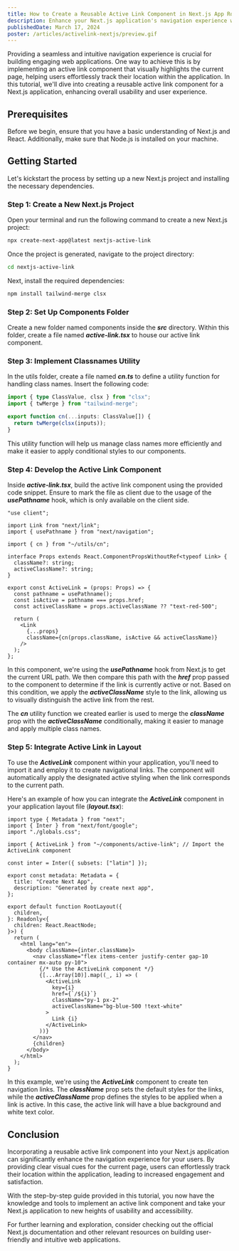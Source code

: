 ```yaml
---
title: How to Create a Reusable Active Link Component in Next.js App Router
description: Enhance your Next.js application's navigation experience with a reusable active link component. This step-by-step guide will teach you how to implement an active link component that visually highlights the current page, improving user orientation and overall usability.
publishedDate: March 17, 2024
poster: /articles/activelink-nextjs/preview.gif
---
```


Providing a seamless and intuitive navigation experience is crucial for building engaging web applications. One way to achieve this is by implementing an active link component that visually highlights the current page, helping users effortlessly track their location within the application. In this tutorial, we'll dive into creating a reusable active link component for a Next.js application, enhancing overall usability and user experience.

## Prerequisites
Before we begin, ensure that you have a basic understanding of Next.js and React. Additionally, make sure that Node.js is installed on your machine.

## Getting Started
Let's kickstart the process by setting up a new Next.js project and installing the necessary dependencies.

### Step 1: Create a New Next.js Project
Open your terminal and run the following command to create a new Next.js project:

```bash
npx create-next-app@latest nextjs-active-link
```

Once the project is generated, navigate to the project directory:

```bash
cd nextjs-active-link
```

Next, install the required dependencies:

```bash
npm install tailwind-merge clsx
```


### Step 2: Set Up Components Folder

Create a new folder named components inside the ***src*** directory. Within this folder, create a file named ***active-link.tsx*** to house our active link component.

### Step 3: Implement Classnames Utility
In the utils folder, create a file named ***cn.ts*** to define a utility function for handling class names. Insert the following code:

```ts
import { type ClassValue, clsx } from "clsx";
import { twMerge } from "tailwind-merge";

export function cn(...inputs: ClassValue[]) {
  return twMerge(clsx(inputs));
}
```
This utility function will help us manage class names more efficiently and make it easier to apply conditional styles to our components.


### Step 4: Develop the Active Link Component
Inside ***active-link.tsx***, build the active link component using the provided code snippet. Ensure to mark the file as client due to the usage of the ***usePathname*** hook, which is only available on the client side.

```tsx
"use client";

import Link from "next/link";
import { usePathname } from "next/navigation";

import { cn } from "~/utils/cn";

interface Props extends React.ComponentPropsWithoutRef<typeof Link> {
  className?: string;
  activeClassName?: string;
}

export const ActiveLink = (props: Props) => {
  const pathname = usePathname();
  const isActive = pathname === props.href;
  const activeClassName = props.activeClassName ?? "text-red-500";

  return (
    <Link
      {...props}
      className={cn(props.className, isActive && activeClassName)}
    />
  );
};
```

In this component, we're using the ***usePathname*** hook from Next.js to get the current URL path. We then compare this path with the ***href*** prop passed to the component to determine if the link is currently active or not. Based on this condition, we apply the ***activeClassName*** style to the link, allowing us to visually distinguish the active link from the rest.

The ***cn*** utility function we created earlier is used to merge the ***className*** prop with the ***activeClassName*** conditionally, making it easier to manage and apply multiple class names.

### Step 5: Integrate Active Link in Layout
To use the ***ActiveLink*** component within your application, you'll need to import it and employ it to create navigational links. The component will automatically apply the designated active styling when the link corresponds to the current path.

Here's an example of how you can integrate the ***ActiveLink*** component in your application layout file (***layout.tsx***):

```tsx
import type { Metadata } from "next";
import { Inter } from "next/font/google";
import "./globals.css";

import { ActiveLink } from "~/components/active-link"; // Import the ActiveLink component

const inter = Inter({ subsets: ["latin"] });

export const metadata: Metadata = {
  title: "Create Next App",
  description: "Generated by create next app",
};

export default function RootLayout({
  children,
}: Readonly<{
  children: React.ReactNode;
}>) {
  return (
    <html lang="en">
      <body className={inter.className}>
        <nav className="flex items-center justify-center gap-10 container mx-auto py-10">
          {/* Use the ActiveLink component */}
          {[...Array(10)].map((_, i) => (
            <ActiveLink
              key={i}
              href={`/${i}`}
              className="py-1 px-2"
              activeClassName="bg-blue-500 !text-white"
            >
              Link {i}
            </ActiveLink>
          ))}
        </nav>
        {children}
      </body>
    </html>
  );
}
```

In this example, we're using the ***ActiveLink*** component to create ten navigation links. The ***className*** prop sets the default styles for the links, while the ***activeClassName*** prop defines the styles to be applied when a link is active. In this case, the active link will have a blue background and white text color.


## Conclusion
Incorporating a reusable active link component into your Next.js application can significantly enhance the navigation experience for your users. By providing clear visual cues for the current page, users can effortlessly track their location within the application, leading to increased engagement and satisfaction.

With the step-by-step guide provided in this tutorial, you now have the knowledge and tools to implement an active link component and take your Next.js application to new heights of usability and accessibility.

For further learning and exploration, consider checking out the official Next.js documentation and other relevant resources on building user-friendly and intuitive web applications.

